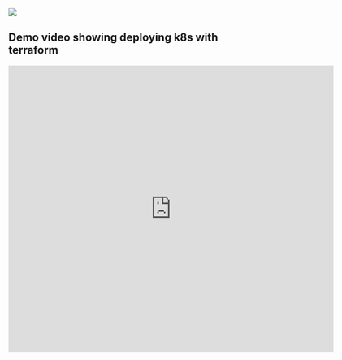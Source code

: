 ![](img/terraform_.png)

## Demo video showing deploying k8s with terraform

<div class="aspect-w-16 aspect-h-9">
<iframe src="https://player.vimeo.com/video/654552300?h=c61feb579b" width="640" height="564" frameborder="0" allow="autoplay; fullscreen" allowfullscreen></iframe>
</div>


